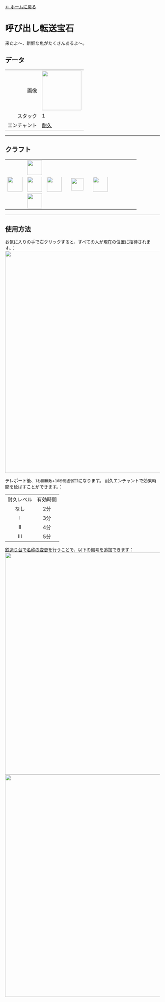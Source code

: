 [← ホームに戻る](../)
# 呼び出し転送宝石
来たよ〜、新鮮な魚がたくさんあるよ〜。

## データ
<table>
    <tr><td align="end">画像</td><td><img src="https://i.imgur.com/4zxLVnc.png" width="128"/></td></tr>
    <tr><td align="end">スタック</td><td>1</td></tr>
    <tr><td align="end">エンチャント</td><td><a href="https://minecraft.fandom.com/ja/wiki/耐久">耐久</a></td></tr>
</table>

---

## クラフト
<table>
    <tr><td></td><td><img src="https://i.imgur.com/AarduJQ.png" width="48"/></td><td></td><td colspan="3"></td></tr>
    <tr><td><img src="https://i.imgur.com/AarduJQ.png" width="48"/></td><td><img src="https://i.imgur.com/OUdfDD0.png" width="48"/></td><td><img src="https://i.imgur.com/AarduJQ.png" width="48"/></td><td width="70" align="center"><img src="https://i.imgur.com/VE0KqIE.png" width="40"/></td><td><img src="https://i.imgur.com/4zxLVnc.png" width="48"/></td><td width="70"></td></tr>
    <tr><td></td><td><img src="https://i.imgur.com/AarduJQ.png" width="48"/></td><td></td><td colspan="3"></td></tr>
</table>

---

## 使用方法
お気に入りの手で右クリックすると、すべての人が現在の位置に招待されます。：  
<img src="https://i.imgur.com/YmqMhfd.png" width="720"/><br>

テレポート後、`1秒間無敵`+`10秒間虚弱II`になります。
耐久エンチャントで効果時間を延ばすことができます。：  

<table>
    <tr><td align="center">耐久レベル</td><td align="center">有効時間</td></tr>
    <tr><td align="center">なし</td><td align="center">2分</td></tr>
    <tr><td align="center">I</td><td align="center">3分</td></tr>
    <tr><td align="center">II</td><td align="center">4分</td></tr>
    <tr><td align="center">III</td><td align="center">5分</td></tr>
</table>

<a href="https://minecraft.fandom.com/ja/wiki/鉄砧">鉄造り台</a>で<a href="https://minecraft.fandom.com/ja/wiki/金床#名前の付け替え">名称の変更</a>を行うことで、以下の備考を追加できます：
<img src="https://i.imgur.com/AaLEzgA.png" width="720"/>  
<img src="https://i.imgur.com/aGnQraf.png" width="720"/>

